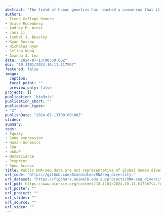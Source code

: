 ```yaml
---
abstract: "The field of human genetics has reached a consensus that it is important to work with diverse and globally representative participant groups. This diverse sampling is required to build a robust understanding of the genomic basis of complex traits and diseases as well as human evolution, and to ensure that all people benefit from downstream scientific discoveries. While previous work has characterized compositional biases and disparities for public genome-wide association (GWAS), microbiome, and epigenomic studies, we currently lack a comprehensive understanding of the degree of bias for transcriptomic studies. To address this gap, we analyzed the metadata for RNA-seq studies from two public databases—the Sequence Read Archive (SRA), representing 795,071 samples from 21,209 studies, and the Database of Genotypes and Phenotypes (dbGaP), representing 167,389 samples from 649 studies. We also randomly selected 620 studies from SRA for detailed, manual evaluation. We found that 3% of samples in SRA and 21% of individuals described in the literature had population descriptors (race, ethnicity, or ancestry); 28% of samples in dbGaP had paired genotype data that was used to empirically infer ancestry. In SRA, dbGaP, and the literature, race, ethnicity, and ancestry terms were frequently conflated and difficult to disambiguate. After standardizing population descriptors, we observed many clear biases: for example, among samples in SRA that were coded using US Census terms, 69.0% came from white donors, corresponding to an 1.2x overrepresentation of this group relative to the US population. Among samples in SRA coded using continental ancestry labels, 55.6% came from European ancestry donors—an 4.1x overrepresentation of this group relative to the global population. These biases were generally similar across datasets (SRA, dbGaP, literature review), and were comparable to previous reports for other ‘omics data types. However, we note that, relative to other ‘omics data subsets like GWAS, there is considerably less information, of arguably worse quality, about who is participating in RNA-seq studies. Together, these results demonstrate a critical need to improve our thoughtfulness, consistency, and effort around reporting population descriptors in RNA-seq studies, and to more generally strive for greater diversity in this important data type."
authors:
- Irene Gallego Romero
- Grace Rodenberg
- Audrey M. Arner
- Lani Li
- Isobel J. Beasley
- Ryan Rossow
- Nicholas Ryan
- Selina Wang
- Amanda J. Lea
date: "2024-07-13T00:00:00Z"
doi: "10.1101/2024.10.11.617967"
featured: false
image:
  caption: 
  focal_point: ""
  preview_only: false
projects: []
publication: 'bioRxiv'
publication_short: ""
publication_types:
- "2"
publishDate: "2024-07-13T00:00:00Z"
slides: 
summary: 
tags:
- Equity
- Gene expression
- Human Genomics
- SRA
- dbGaP
- Metascience
- Preprint
- Open Access
title: Public RNA-seq data are not representative of global human diversity
url_code: "https://github.com/AmandaJLea/RNAseq_diversity."
url_dataset: "https://figshare.unimelb.edu.au/projects/RNA-seq_diversity/221698"
url_pdf: https://www.biorxiv.org/content/10.1101/2024.10.11.617967v2.full.pdf
url_poster: ""
url_project: ""
url_slides: ""
url_source: ""
url_video: ""
---
```



